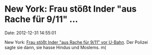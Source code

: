 New York: Frau stößt Inder \"aus Rache für 9/11\" \...
======================================================

Date: 2012-12-31 14:55:01

New York: [Frau stößt Inder \"aus Rache für 9/11\" vor
U-Bahn](http://zeenews.india.com/news/nation/new-york-subway-killing-woman-charged-with-murde_819687.html).
Der Polizei sagte sie dann, sie hasse Hindus und Moslems. m(
